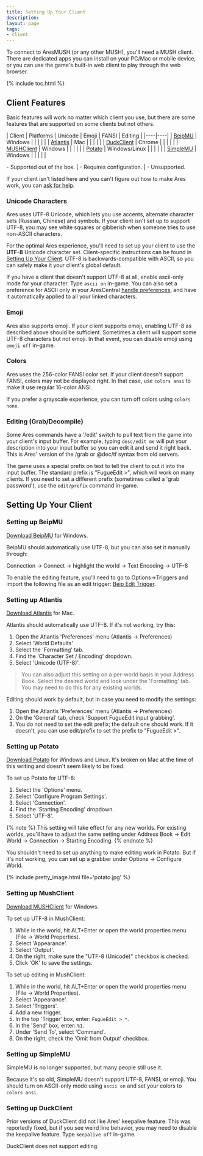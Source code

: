 ```yaml
---
title: Setting Up Your Client
description: 
layout: page
tags:
- client
---
```


To connect to AresMUSH (or any other MUSH), you'll need a MUSH client.  There are dedicated apps you can install on your PC/Mac or mobile device, or you can use the game's built-in web client to play through the web browser.

{% include toc.html %}

## Client Features

Basic features will work no matter which client you use, but there are some features that are supported on some clients but not others.

| Client | Platforms | Unicode | Emoji | FANSI | Editing |
|----|----|
| [BeipMU](/clients.html#beipmu) | Windows | <i class="fa fa-check-square"></i> | <i class="fa fa-check-square"></i> | <i class="fa fa-check-square"></i> | <i class="fa fa-cog"></i> |
| [Atlantis](/clients.html#atlantis) | Mac | <i class="fa fa-check-square"></i> | <i class="fa fa-check-square"></i> | <i class="fa fa-check-square"></i> | <i class="fa fa-check-square"></i> |
| [DuckClient](/clients.html#duckclient) | Chrome  | <i class="fa fa-check-square"></i> | <i class="fa fa-check-square"></i> | <i class="fa fa-check-square"></i> | <i class="far fa-times-circle"></i> |
| [MUSHClient](/clients.html#mushclient) | Windows | <i class="fa fa-cog"></i> | <i class="far fa-times-circle"></i> | <i class="fa fa-check-square"></i> | <i class="fa fa-cog"></i> |
| [Potato](/clients.html#potato) | Windows/Linux | <i class="fa fa-check-square"></i> | <i class="far fa-times-circle"></i> | <i class="fa fa-check-square"></i> | <i class="fa fa-check-square"></i> |
| [SimpleMU](/clients.html#simplemu) | Windows | <i class="far fa-times-circle"></i> | <i class="far fa-times-circle"></i> | <i class="far fa-times-circle"></i> | <i class="fa fa-check-square"></i> |


<i class="fa fa-check-square"></i> - Supported out of the box. | 
<i class="fa fa-cog"></i> - Requires configuration. | 
<i class="far fa-times-circle"></i> - Unsupported.

If your client isn't listed here and you can't figure out how to make Ares work, you can [ask for help](/feedback.html).

### Unicode Characters

Ares uses UTF-8 Unicode, which lets you use accents, alternate character sets (Russian, Chinese) and symbols.  If your client isn't set up to support UTF-8, you may see white squares or gibberish when someone tries to use non-ASCII characters.

For the optimal Ares experience, you'll need to set up your client to use the **UTF-8** Unicode character set. Client-specific instructions can be found in [Setting Up Your Client](#setting-up-your-client). UTF-8 is backwards-compatible with ASCII, so you can safely make it your client's global default.  

If you have a client that doesn't support UTF-8 at all, enable ascii-only mode for your character.  Type `ascii on` in-game. You can also set a preference for ASCII only in your AresCentral [handle preferences](/handles), and have it automatically applied to all your linked characters.

### Emoji

Ares also supports emoji. If your client supports emoji, enabling UTF-8 as described above should be sufficient.  Sometimes a client will support some UTF-8 characters but not emoji.  In that event, you can disable emoji using `emoji off` in-game.

### Colors

Ares uses the 256-color FANSI color set.  If your client doesn't support FANSI, colors may not be displayed right.  In that case, use `colors ansi` to make it use regular 16-color ANSI.

If you prefer a grayscale experience, you can turn off colors using `colors none`.

### Editing (Grab/Decompile)

Some Ares commands have a '/edit' switch to pull text from the game into your client's input buffer.  For example, typing `desc/edit me` will put your description into your input buffer so you can edit it and send it right back.  This is Ares' version of the /grab or @dec/tf syntax from old servers.

The game uses a special prefix on text to tell the client to put it into the input buffer. The standard prefix is "FugueEdit >", which will work on many clients.  If you need to set a different prefix (sometimes called a 'grab password'), use the `edit/prefix` command in-game.

## Setting Up Your Client

<a name="beipmu"/>

### Setting up BeipMU

[Download BeipMU](https://beipdev.github.io/BeipMU/) for Windows.

BeipMU should automatically use UTF-8, but you can also set it manually through:

Connection -> Connect -> highlight the world -> Text Encoding -> UTF-8

To enable the editing feature, you'll need to go to Options->Triggers and import the following file as an edit trigger: [Beip Edit Trigger](/beip_edit.txt).


<a name="atlantis" />

### Setting up Atlantis

[Download Atlantis](http://www.riverdark.net/atlantis/) for Mac.

Atlantis should automatically use UTF-8.  If it's not working, try this:

1. Open the Atlantis 'Preferences' menu (Atlantis -> Preferences)
2. Select 'World Defaults'
3. Select the 'Formatting' tab.
4. Find the 'Character Set / Encoding' dropdown.
5. Select 'Unicode (UTF-8)'.

> You can also adjust this setting on a per-world basis in your Address Book.  Select the desired world and look under the 'Formatting' tab.  You may need to do this for any existing worlds.

Editing should work by default, but in case you need to modify the settings:

1. Open the Atlantis 'Preferences' menu (Atlantis -> Preferences)
2. On the 'General' tab, check 'Support FugueEdit input grabbing'.
3. You do not need to set the edit prefix; the default one should work.  If it doesn't, you can use edit/prefix to set the prefix to "FugueEdit >".


<a name="potato" />

### Setting up Potato

[Download Potato](http://www.potatomushclient.com/) for Windows and Linux.  It's broken on Mac at the time of this writing and doesn't seem likely to be fixed.

To set up Potato for UTF-8:

1. Select the 'Options' menu.
2. Select 'Configure Program Settings'.
3. Select 'Connection'.
4. Find the 'Starting Encoding' dropdown.
5. Select 'UTF-8'.

{% note %} 
This setting will take effect for any new worlds.  For existing worlds, you'll have to adjust the same setting under Address Book -> Edit World -> Connection -> Starting Encoding.
{% endnote %}

You shouldn't need to set up anything to make editing work in Potato.  But if it's not working, you can set up a grabber under Options -> Configure World.

{% include pretty_image.html file='potato.jpg' %}


<a name="mushclient" />

### Setting up MushClient

[Download MUSHClient](http://www.gammon.com.au/mushclient/mushclient.htm) for Windows.

To set up UTF-8 in MushClient:

1. While in the world, hit ALT+Enter or open the world properties menu (File -> World Properties). 
2. Select 'Appearance'.
3. Select 'Output'.
4. On the right, make sure the "UTF-8 (Unicode)" checkbox is checked.
5. Click 'OK' to save the settings.

To set up editing in MushClient:


1. While in the world, hit ALT+Enter or open the world properties menu (File -> World Properties). 
2. Select 'Appearance'.
3. Select 'Triggers'.
4. Add a new trigger.
5. In the top 'Trigger' box, enter:  `FugueEdit > *`.
6. In the 'Send' box, enter: `%1`.
7. Under 'Send To', select 'Command'.
8. On the right, check the 'Omit from Output' checkbox.

<a name="simplemu" />

### Setting up SimpleMU

SimpleMU is no longer supported, but many people still use it.

Because it's so old, SimpleMU doesn't support UTF-8, FANSI, or emoji.  You should turn on ASCII-only mode using `ascii on` and set your colors to `colors ansi`.

<a name="duckclient" />

### Setting up DuckClient

Prior versions of DuckClient did not like Ares' keepalive feature.  This was reportedly fixed, but if you see weird line behavior, you may need to disable the keepalive feature.  Type `keepalive off` in-game.

DuckClient does not support editing.

